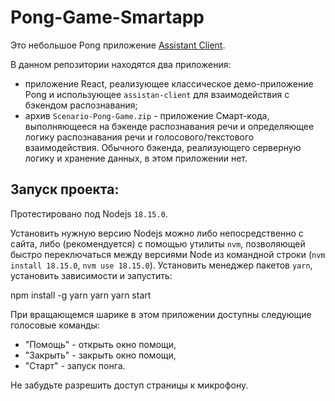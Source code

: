 # Pong-Game-Smartapp

Это небольшое Pong приложение [Assistant Client](https://github.com/salute-developers/salutejs-client).

В данном репозитории находятся два приложения:

- приложение React, реализующее классическое демо-приложение Pong и использующее `assistan-client` для взаимодействия с бэкендом распознавания;
- архив `Scenario-Pong-Game.zip` - приложение Смарт-кода, выполняющееся на бэкенде распознавания речи и определяющее логику распознавания речи и голосового/текстового взаимодействия.
  Обычного бэкенда, реализующего серверную логику и хранение данных, в этом приложении нет.

## Запуск проекта:

Протестировано под Nodejs `18.15.0`.

 Установить нужную версию Nodejs можно либо непосредственно с сайта, либо (рекомендуется) с помощью утилиты `nvm`, позволяющей быстро переключаться между версиями Node из командной строки (`nvm install 18.15.0`, `nvm use 18.15.0`).
 Установить менеджер пакетов `yarn`, установить зависимости и запустить:


npm install -g yarn
yarn
yarn start

 При вращающемся шарике в этом приложении доступны следующие голосовые команды:

- "Помощь" - открыть окно помощи,
- "Закрыть" - закрыть окно помощи,
- "Старт" - запуск понга.

Не забудьте разрешить доступ страницы к микрофону.
